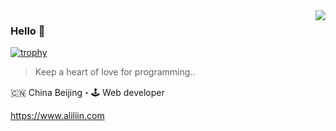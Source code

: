 <img align="right" src="https://github-readme-stats.vercel.app/api?username=aliliin&show_icons=true&icon_color=805AD5&text_color=718096&bg_color=ffffff&hide_title=true" />

### Hello 👋

[![trophy](https://github-profile-trophy.vercel.app/?username=aliliin&theme=onedark)](https://github.com/ryo-ma/github-profile-trophy)

> Keep a heart of love for programming..

🇨🇳 China Beijing・🕹 Web developer

https://www.aliliin.com

